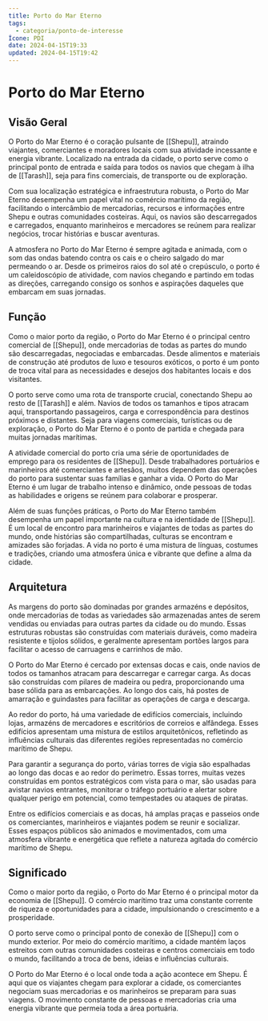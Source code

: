```yaml
---
title: Porto do Mar Eterno
tags:
  - categoria/ponto-de-interesse
Ícone: PDI
date: 2024-04-15T19:33
updated: 2024-04-15T19:42
---
```


# Porto do Mar Eterno

## Visão Geral

O Porto do Mar Eterno é o coração pulsante de [[Shepu]], atraindo viajantes, comerciantes e moradores locais com sua atividade incessante e energia vibrante. Localizado na entrada da cidade, o porto serve como o principal ponto de entrada e saída para todos os navios que chegam à ilha de [[Tarash]], seja para fins comerciais, de transporte ou de exploração.

Com sua localização estratégica e infraestrutura robusta, o Porto do Mar Eterno desempenha um papel vital no comércio marítimo da região, facilitando o intercâmbio de mercadorias, recursos e informações entre Shepu e outras comunidades costeiras. Aqui, os navios são descarregados e carregados, enquanto marinheiros e mercadores se reúnem para realizar negócios, trocar histórias e buscar aventuras.

A atmosfera no Porto do Mar Eterno é sempre agitada e animada, com o som das ondas batendo contra os cais e o cheiro salgado do mar permeando o ar. Desde os primeiros raios do sol até o crepúsculo, o porto é um caleidoscópio de atividade, com navios chegando e partindo em todas as direções, carregando consigo os sonhos e aspirações daqueles que embarcam em suas jornadas.

## Função

Como o maior porto da região, o Porto do Mar Eterno é o principal centro comercial de [[Shepu]], onde mercadorias de todas as partes do mundo são descarregadas, negociadas e embarcadas. Desde alimentos e materiais de construção até produtos de luxo e tesouros exóticos, o porto é um ponto de troca vital para as necessidades e desejos dos habitantes locais e dos visitantes.

 O porto serve como uma rota de transporte crucial, conectando Shepu ao resto de [[Tarash]] e além. Navios de todos os tamanhos e tipos atracam aqui, transportando passageiros, carga e correspondência para destinos próximos e distantes. Seja para viagens comerciais, turísticas ou de exploração, o Porto do Mar Eterno é o ponto de partida e chegada para muitas jornadas marítimas.

 A atividade comercial do porto cria uma série de oportunidades de emprego para os residentes de [[Shepu]]. Desde trabalhadores portuários e marinheiros até comerciantes e artesãos, muitos dependem das operações do porto para sustentar suas famílias e ganhar a vida. O Porto do Mar Eterno é um lugar de trabalho intenso e dinâmico, onde pessoas de todas as habilidades e origens se reúnem para colaborar e prosperar.

Além de suas funções práticas, o Porto do Mar Eterno também desempenha um papel importante na cultura e na identidade de [[Shepu]]. É um local de encontro para marinheiros e viajantes de todas as partes do mundo, onde histórias são compartilhadas, culturas se encontram e amizades são forjadas. A vida no porto é uma mistura de línguas, costumes e tradições, criando uma atmosfera única e vibrante que define a alma da cidade.

## Arquitetura

As margens do porto são dominadas por grandes armazéns e depósitos, onde mercadorias de todas as variedades são armazenadas antes de serem vendidas ou enviadas para outras partes da cidade ou do mundo. Essas estruturas robustas são construídas com materiais duráveis, como madeira resistente e tijolos sólidos, e geralmente apresentam portões largos para facilitar o acesso de carruagens e carrinhos de mão.

O Porto do Mar Eterno é cercado por extensas docas e cais, onde navios de todos os tamanhos atracam para descarregar e carregar carga. As docas são construídas com pilares de madeira ou pedra, proporcionando uma base sólida para as embarcações. Ao longo dos cais, há postes de amarração e guindastes para facilitar as operações de carga e descarga.

 Ao redor do porto, há uma variedade de edifícios comerciais, incluindo lojas, armazéns de mercadores e escritórios de correios e alfândega. Esses edifícios apresentam uma mistura de estilos arquitetônicos, refletindo as influências culturais das diferentes regiões representadas no comércio marítimo de Shepu.

Para garantir a segurança do porto, várias torres de vigia são espalhadas ao longo das docas e ao redor do perímetro. Essas torres, muitas vezes construídas em pontos estratégicos com vista para o mar, são usadas para avistar navios entrantes, monitorar o tráfego portuário e alertar sobre qualquer perigo em potencial, como tempestades ou ataques de piratas.

 Entre os edifícios comerciais e as docas, há amplas praças e passeios onde os comerciantes, marinheiros e viajantes podem se reunir e socializar. Esses espaços públicos são animados e movimentados, com uma atmosfera vibrante e energética que reflete a natureza agitada do comércio marítimo de Shepu.

## Significado

 Como o maior porto da região, o Porto do Mar Eterno é o principal motor da economia de [[Shepu]]. O comércio marítimo traz uma constante corrente de riqueza e oportunidades para a cidade, impulsionando o crescimento e a prosperidade.

 O porto serve como o principal ponto de conexão de [[Shepu]] com o mundo exterior. Por meio do comércio marítimo, a cidade mantém laços estreitos com outras comunidades costeiras e centros comerciais em todo o mundo, facilitando a troca de bens, ideias e influências culturais.

O Porto do Mar Eterno é o local onde toda a ação acontece em Shepu. É aqui que os viajantes chegam para explorar a cidade, os comerciantes negociam suas mercadorias e os marinheiros se preparam para suas viagens. O movimento constante de pessoas e mercadorias cria uma energia vibrante que permeia toda a área portuária.